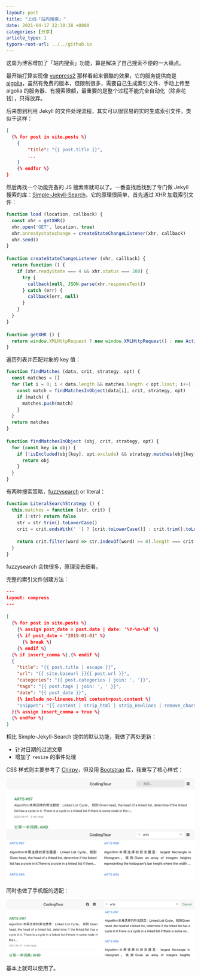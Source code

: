 ```yaml
---
layout: post
title: "上线「站内搜索」"
date: 2021-04-17 22:30:38 +0800
categories: [分享]
article_type: 1
typora-root-url: ../../github.io
---
```


这周为博客增加了「站内搜索」功能，算是解决了自己搜索不便的一大痛点。

最开始打算实现像 [vuepress2](https://vuepress2.netlify.app/) 那样看起来很酷的效果，它的服务提供商是 [algolia](https://www.algolia.com/)，虽然有免费的版本，但限制很多，需要自己生成索引文件、手动上传至 algolia 的服务器、有搜索限额，最重要的是整个过程不能完全自动化（除非花钱），只得放弃。

后来想到利用 Jekyll 的文件处理流程，其实可以很容易的实时生成索引文件，类似于这样：

```json
[
  {% for post in site.posts %}
  	{
  		"title": "{{ post.title }}",
  		...
  	}
	{% endfor %}
}
```

然后再找一个功能完备的 JS 搜索库就可以了。一番查找后找到了专门做 Jekyll 搜索的库：[Simple-Jekyll-Search](https://github.com/christian-fei/Simple-Jekyll-Search)，它的原理很简单，首先通过 XHR 加载索引文件：

```javascript
function load (location, callback) {
  const xhr = getXHR()
  xhr.open('GET', location, true)
  xhr.onreadystatechange = createStateChangeListener(xhr, callback)
  xhr.send()
}

function createStateChangeListener (xhr, callback) {
  return function () {
    if (xhr.readyState === 4 && xhr.status === 200) {
      try {
        callback(null, JSON.parse(xhr.responseText))
      } catch (err) {
        callback(err, null)
      }
    }
  }
}

function getXHR () {
  return window.XMLHttpRequest ? new window.XMLHttpRequest() : new ActiveXObject('Microsoft.XMLHTTP')
}
```

遍历列表并匹配对象的 key 值：

```javascript
function findMatches (data, crit, strategy, opt) {
  const matches = []
  for (let i = 0; i < data.length && matches.length < opt.limit; i++) {
    const match = findMatchesInObject(data[i], crit, strategy, opt)
    if (match) {
      matches.push(match)
    }
  }
  return matches
}

function findMatchesInObject (obj, crit, strategy, opt) {
  for (const key in obj) {
    if (!isExcluded(obj[key], opt.exclude) && strategy.matches(obj[key], crit)) {
      return obj
    }
  }
}
```

有两种搜索策略，[fuzzysearch](https://github.com/bevacqua/fuzzysearch) or literal：

```javascript
function LiteralSearchStrategy () {
  this.matches = function (str, crit) {
    if (!str) return false
    str = str.trim().toLowerCase()
    crit = crit.endsWith(' ') ? [crit.toLowerCase()] : crit.trim().toLowerCase().split(' ')

    return crit.filter(word => str.indexOf(word) >= 0).length === crit.length
  }
}
```

fuzzysearch 会快很多，原理没去细看。

完整的索引文件创建方法：

```json
---
layout: compress
---

[
  {% for post in site.posts %}
    {% assign post_date = post.date | date: '%Y-%m-%d' %}
    {% if post_date < "2019-01-01" %}
      {% break %}
    {% endif %}
  {% if insert_comma %},{% endif %}
  {
    "title": "{{ post.title | escape }}",
    "url": "{{ site.baseurl }}{{ post.url }}",
    "categories": "{{ post.categories | join: ', '}}",
    "tags": "{{ post.tags | join: ', ' }}",
    "date": "{{ post_date }}",
    {% include no-linenos.html content=post.content %}
    "snippet": "{{ content | strip_html | strip_newlines | remove_chars | escape | replace: '&quot;', '' | replace: '&amp;', '' | replace: '&nbsp;', '' | replace: '\', '\\\\' }}"
  }{% assign insert_comma = true %}
  {% endfor %}
]
```

相比 Simple-Jekyll-Search 提供的默认功能，我做了两处更新：

- 针对日期的过滤文章
- 增加了 `resize` 的事件处理

CSS 样式则主要参考了 [Chirpy](https://github.com/cotes2020/jekyll-theme-chirpy)，但没用 [Bootstrap](https://getbootstrap.com/) 库，我重写了核心样式：

![](/assets/img/articles-search-1.png)

同时也做了手机版的适配：

![](/assets/img/articles-search-2.png)

基本上就可以使用了。

